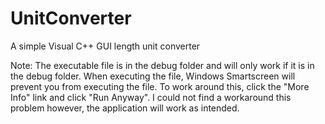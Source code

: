 # UnitConverter
A simple Visual C++ GUI length unit converter

Note: The executable file is in the debug folder and will only work if it is in the debug folder. When executing the file,
Windows Smartscreen will prevent you from executing the file. To work around this, click the "More Info" link and click "Run Anyway".
I could not find a workaround this problem however, the application will work as intended.
